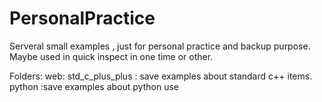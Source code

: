 # PersonalPractice
Serveral  small examples , just for personal practice and backup purpose. Maybe
used in quick inspect in one time or other.

Folders:
web:
std_c_plus_plus : save examples about standard c++ items.
python :save examples about python use
